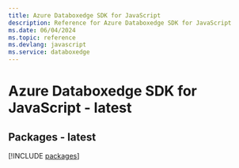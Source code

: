 ```yaml
---
title: Azure Databoxedge SDK for JavaScript
description: Reference for Azure Databoxedge SDK for JavaScript
ms.date: 06/04/2024
ms.topic: reference
ms.devlang: javascript
ms.service: databoxedge
---
```

# Azure Databoxedge SDK for JavaScript - latest
## Packages - latest
[!INCLUDE [packages](databoxedge-index.md)]